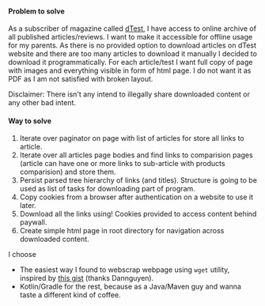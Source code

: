 #### Problem to solve
As a subscriber of magazine called [dTest](https://www.dtest.cz/), I have access to online archive of all published articles/reviews.
I want to make it accessible for offline usage for my parents. 
As there is no provided option to download articles on dTest website and there are too many articles to download it manually I decided to download it programmatically.
For each article/test I want full copy of page with images and everything visible in form of html page. I do not want it as PDF as I am not satisfied with broken layout.

Disclaimer: There isn't any intend to illegally share downloaded content or any other bad intent.

#### Way to solve
1) Iterate over paginator on page with list of articles for store all links to article.
2) Iterate over all articles page bodies and find links to comparision pages (article can have one or more links to sub-article with products comparision) and store them.
3) Persist parsed tree hierarchy of links (and titles). Structure is going to be used as list of tasks for downloading part of program.
4) Copy cookies from a browser after authentication on a website to use it later.
5) Download all the links using! Cookies provided to access content behind paywall.
6) Create simple html page in root directory for navigation across downloaded content. 


I choose 
- The easiest way I found to webscrap webpage using `wget` utility, inspired by [this gist](https://gist.github.com/dannguyen/03a10e850656577cfb57) (thanks Dannguyen).
- Kotlin/Gradle for the rest, because as a Java/Maven guy and wanna taste a different kind of coffee.




   
